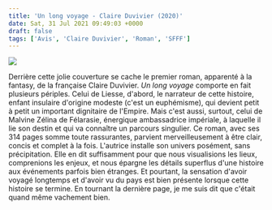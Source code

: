 ```yaml
---
title: 'Un long voyage - Claire Duvivier (2020)'
date: Sat, 31 Jul 2021 09:49:03 +0000
draft: false
tags: ['Avis', 'Claire Duvivier', 'Roman', 'SFFF']
---
```


![](https://carnetslunaires.wordpress.com/wp-content/uploads/2021/07/long-voyage.jpg?w=699)

Derrière cette jolie couverture se cache le premier roman, apparenté à la fantasy, de la française Claire Duvivier. _Un long voyage_ comporte en fait plusieurs périples. Celui de Liesse, d'abord, le narrateur de cette histoire, enfant insulaire d'origine modeste (c'est un euphémisme), qui devient petit à petit un important dignitaire de l'Empire. Mais c'est aussi, surtout, celui de Malvine Zélina de Félarasie, énergique ambassadrice impériale, à laquelle il lie son destin et qui va connaître un parcours singulier. Ce roman, avec ses 314 pages somme toute rassurantes, parvient merveilleusement à être clair, concis et complet à la fois. L'autrice installe son univers posément, sans précipitation. Elle en dit suffisamment pour que nous visualisions les lieux, comprenions les enjeux, et nous épargne les détails superflus d'une histoire aux événements parfois bien étranges. Et pourtant, la sensation d'avoir voyagé longtemps et d'avoir vu du pays est bien présente lorsque cette histoire se termine. En tournant la dernière page, je me suis dit que c'était quand même vachement bien.